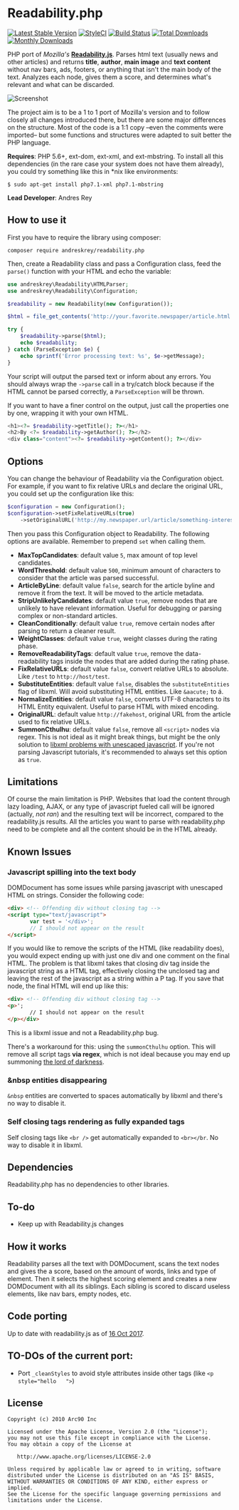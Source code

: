 # Readability.php
[![Latest Stable Version](https://poser.pugx.org/andreskrey/readability.php/v/stable)](https://packagist.org/packages/andreskrey/readability.php) [![StyleCI](https://styleci.io/repos/71042668/shield?branch=master)](https://styleci.io/repos/71042668) [![Build Status](https://travis-ci.org/andreskrey/readability.php.svg?branch=master)](https://travis-ci.org/andreskrey/readability.php) [![Total Downloads](https://poser.pugx.org/andreskrey/readability.php/downloads)](https://packagist.org/packages/andreskrey/readability.php) [![Monthly Downloads](https://poser.pugx.org/andreskrey/readability.php/d/monthly)](https://packagist.org/packages/andreskrey/readability.php)

PHP port of *Mozilla's* **[Readability.js](https://github.com/mozilla/readability)**. Parses html text (usually news and other articles) and returns **title**, **author**, **main image** and **text content** without nav bars, ads, footers, or anything that isn't the main body of the text. Analyzes each node, gives them a score, and determines what's relevant and what can be discarded.

![Screenshot](https://raw.githubusercontent.com/andreskrey/readability.php/assets/screenshot.png)

The project aim is to be a 1 to 1 port of Mozilla's version and to follow closely all changes introduced there, but there are some major differences on the structure. Most of the code is a 1:1 copy –even the comments were imported– but some functions and structures were adapted to suit better the PHP language.

**Requires**: PHP 5.6+, ext-dom, ext-xml, and ext-mbstring. To install all this dependencies (in the rare case your system does not have them already), you could try something like this in *nix like environments:

`$ sudo apt-get install php7.1-xml php7.1-mbstring`

**Lead Developer**: Andres Rey

## How to use it

First you have to require the library using composer:

`composer require andreskrey/readability.php`

Then, create a Readability class and pass a Configuration class, feed the `parse()` function with your HTML and echo the variable:

```php 
use andreskrey\Readability\HTMLParser;
use andreskrey\Readability\Configuration;

$readability = new Readability(new Configuration());

$html = file_get_contents('http://your.favorite.newspaper/article.html');

try {
    $readability->parse($html);
    echo $readability;
} catch (ParseException $e) {
    echo sprintf('Error processing text: %s', $e->getMessage);
}
```

Your script will output the parsed text or inform about any errors. You should always wrap the `->parse` call in a try/catch block because if the HTML cannot be parsed correctly, a `ParseException` will be thrown.

If you want to have a finer control on the output, just call the properties one by one, wrapping it with your own HTML.

```php
<h1><?= $readability->getTitle(); ?></h1>
<h2>By <?= $readability->getAuthor(); ?></h2>
<div class="content"><?= $readability->getContent(); ?></div>

```

## Options

You can change the behaviour of Readability via the Configuration object. For example, if you want to fix relative URLs and declare the original URL, you could set up the configuration like this:

```php
$configuration = new Configuration();
$configuration->setFixRelativeURLs(true)
    ->setOriginalURL('http://my.newspaper.url/article/something-interesting-to-read.html');
```

Then you pass this Configuration object to Readability. The following options are available. Remember to prepend `set` when calling them.

- **MaxTopCandidates**: default value `5`, max amount of top level candidates.
- **WordThreshold**: default value `500`, minimum amount of characters to consider that the article was parsed successful.
- **ArticleByLine**: default value `false`, search for the article byline and remove it from the text. It will be moved to the article metadata. 
- **StripUnlikelyCandidates**: default value `true`, remove nodes that are unlikely to have relevant information. Useful for debugging or parsing complex or non-standard articles. 
- **CleanConditionally**: default value `true`, remove certain nodes after parsing to return a cleaner result. 
- **WeightClasses**: default value `true`, weight classes during the rating phase. 
- **RemoveReadabilityTags**: default value `true`, remove the data-readability tags inside the nodes that are added during the rating phase. 
- **FixRelativeURLs**: default value `false`, convert relative URLs to absolute. Like `/test` to `http://host/test`. 
- **SubstituteEntities**: default value `false`, disables the `substituteEntities` flag of libxml. Will avoid substituting HTML entities. Like `&aacute;` to á.
- **NormalizeEntities**: default value `false`, converts UTF-8 characters to its HTML Entity equivalent. Useful to parse HTML with mixed encoding.
- **OriginalURL**: default value `http://fakehost`, original URL from the article used to fix relative URLs.
- **SummonCthulhu**: default value `false`, remove all `<script>` nodes via regex. This is not ideal as it might break things, but might be the only solution to [libxml problems with unescaped javascript](https://github.com/andreskrey/readability.php#known-issues). If you're not parsing Javascript tutorials, it's recommended to always set this option as `true`.

## Limitations

Of course the main limitation is PHP. Websites that load the content through lazy loading, AJAX, or any type of javascript fueled call will be ignored (actually, *not ran*) and the resulting text will be incorrect, compared to the readability.js results. All the articles you want to parse with readability.php need to be complete and all the content should be in the HTML already.  

## Known Issues

### Javascript spilling into the text body

DOMDocument has some issues while parsing javascript with unescaped HTML on strings. Consider the following code:

```html
<div> <!-- Offending div without closing tag -->
<script type="text/javascript">
       var test = '</div>';
       // I should not appear on the result
</script>
```

If you would like to remove the scripts of the HTML (like readability does), you would expect ending up with just one div and one comment on the final HTML. The problem is that libxml takes that closing div tag inside the javascript string as a HTML tag, effectively closing the unclosed tag and leaving the rest of the javascript as a string within a P tag. If you save that node, the final HTML will end up like this:

```html
<div> <!-- Offending div without closing tag -->
<p>';
       // I should not appear on the result
</p></div>
```

This is a libxml issue and not a Readability.php bug.

There's a workaround for this: using the `summonCthulhu` option. This will remove all script tags **via regex**, which is not ideal because you may end up summoning [the lord of darkness](https://stackoverflow.com/a/1732454).

### &nbsp entities disappearing

`&nbsp` entities are converted to spaces automatically by libxml and there's no way to disable it.

### Self closing tags rendering as fully expanded tags

Self closing tags like `<br />` get automatically expanded to `<br></br`. No way to disable it in libxml.

## Dependencies

Readability.php has no dependencies to other libraries.

## To-do

- Keep up with Readability.js changes

## How it works

Readability parses all the text with DOMDocument, scans the text nodes and gives the a score, based on the amount of words, links and type of element. Then it selects the highest scoring element and creates a new DOMDocument with all its siblings. Each sibling is scored to discard useless elements, like nav bars, empty nodes, etc.

## Code porting

Up to date with readability.js as of [16 Oct 2017](https://github.com/mozilla/readability/commit/c3ff1a2d2c94c1db257b2c9aa88a4b8fbeb221c5).
 
## TO-DOs of the current port:

 - Port `_cleanStyles` to avoid style attributes inside other tags (like `<p style="hello   ">`) 

## License

    Copyright (c) 2010 Arc90 Inc

    Licensed under the Apache License, Version 2.0 (the "License");
    you may not use this file except in compliance with the License.
    You may obtain a copy of the License at

       http://www.apache.org/licenses/LICENSE-2.0

    Unless required by applicable law or agreed to in writing, software
    distributed under the License is distributed on an "AS IS" BASIS,
    WITHOUT WARRANTIES OR CONDITIONS OF ANY KIND, either express or implied.
    See the License for the specific language governing permissions and
    limitations under the License.